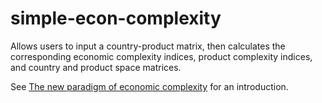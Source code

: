 # simple-econ-complexity
Allows users to input a country-product matrix, then calculates the corresponding economic complexity indices, product complexity indices, and country and product space matrices.

See [The new paradigm of economic complexity](https://www.sciencedirect.com/science/article/pii/S0048733322000919?ref=pdf_download&fr=RR-2&rr=8bc68cd8aba07306) for an introduction.
